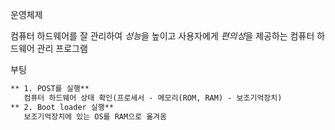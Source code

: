 운영체제

컴퓨터 하드웨어를 잘 관리하여 *성능*을 높이고 사용자에게 *편의성*을 제공하는 컴퓨터 하드웨어 관리 프로그램

부팅
```markdown
** 1. POST를 실행**
   컴퓨터 하드웨어 상태 확인(프로세서 - 메모리(ROM, RAM) - 보조기억장치)
** 2. Boot loader 실행**
   보조기억장치에 있는 OS를 RAM으로 옮겨옴
```
